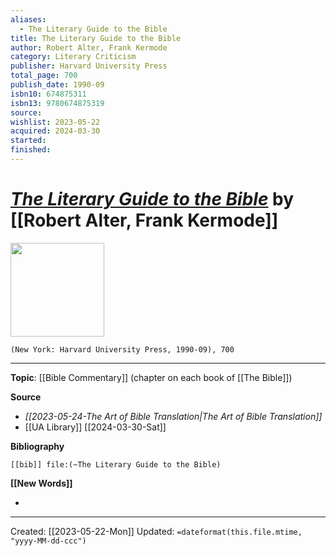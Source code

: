 ```yaml
---
aliases:
  - The Literary Guide to the Bible
title: The Literary Guide to the Bible
author: Robert Alter, Frank Kermode
category: Literary Criticism
publisher: Harvard University Press
total_page: 700
publish_date: 1990-09
isbn10: 674875311
isbn13: 9780674875319
source: 
wishlist: 2023-05-22
acquired: 2024-03-30
started: 
finished:
---
```

# *[The Literary Guide to the Bible]()* by [[Robert Alter, Frank Kermode]]

<img src="http://books.google.com/books/content?id=O4hYlvzWui8C&printsec=frontcover&img=1&zoom=1&edge=curl&source=gbs_api" width=150>

`(New York: Harvard University Press, 1990-09), 700`



--- 
**Topic**: [[Bible Commentary]] (chapter on each book of [[The Bible]])

**Source**
- *[[2023-05-24-The Art of Bible Translation|The Art of Bible Translation]]*
- [[UA Library]] [[2024-03-30-Sat]]

**Bibliography**

```query
[[bib]] file:(~The Literary Guide to the Bible)
```
 

**[[New Words]]**

- 

---
Created: [[2023-05-22-Mon]]
Updated: `=dateformat(this.file.mtime, "yyyy-MM-dd-ccc")`